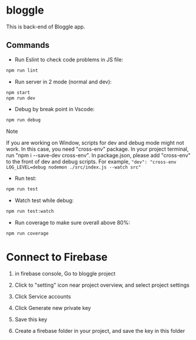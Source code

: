 # bloggle
This is back-end of Bloggle app. 

## Commands
- Run Eslint to check code problems in JS file: 
```sh 
npm run lint
```

- Run server in 2 mode (normal and dev): 
```sh 
npm start 
npm run dev
```

- Debug by break point in Vscode: 
```sh 
npm run debug
```

> [!NOTE]
> If you are working on Window, scripts for dev and debug mode might not work. In this case, you need "cross-env" package. In your project terminal, run "npm i --save-dev cross-env". In package.json, please add "cross-env" to the front of dev and debug scripts. For example, `"dev": "cross-env LOG_LEVEL=debug nodemon ./src/index.js --watch src"`

- Run test: 
```sh 
npm run test 
```

- Watch test while debug: 
```sh 
npm run test:watch
```

- Run coverage to make sure overall above 80%: 
```sh 
npm run coverage
```

# Connect to Firebase
1. in firebase console, Go to bloggle project

2. Click to "setting" icon near project overview, and select project settings

3. Click Service accounts

4. Click Generate new private key

5. Save this key

6. Create a firebase folder in your project, and save the key in this folder
